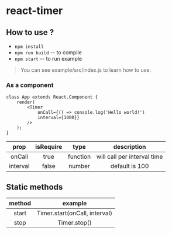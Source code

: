 # react-timer

## How to use ?
* `npm install`
* `npm run build` -- to compile
* `npm start` -- to run example

> You can see example/src/index.js to learn how to use.


### As a component

```react
class App extends React.Component {
    render(
        <Timer
            onCall={() => console.log('Hello world!')
            interval={1000}}
        />
    );
}
```

| prop | isRequire | type | description |
| :---: | :---: | :---:| :---: |
| onCall | true | function | will call per interval time |
| interval | false | number | default is 100 |


## Static methods
| method | example |
| :---: | :---: |
| start | Timer.start(onCall, interval) |
| stop | Timer.stop() |